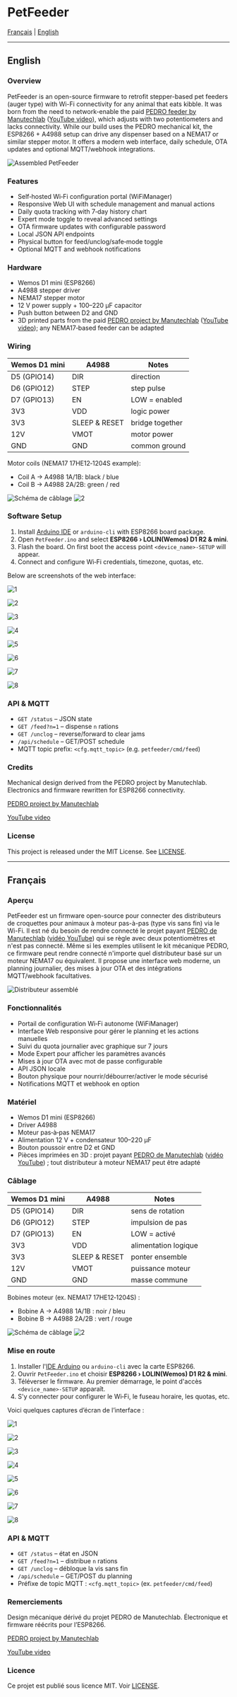 # PetFeeder

<a href="#français" target="_blank">Français</a> | <a href="#english" target="_blank">English</a>

---

## English

### Overview
PetFeeder is an open-source firmware to retrofit stepper-based pet feeders (auger type) with Wi-Fi connectivity for any animal that eats kibble.
It was born from the need to network-enable the paid <a href="https://ko-fi.com/s/698e04b7e3" target="_blank">PEDRO feeder by Manutechlab</a>
(<a href="https://www.youtube.com/watch?v=Uv0lsih8JRA" target="_blank">YouTube video</a>), which adjusts with two potentiometers and lacks connectivity.
While our build uses the PEDRO mechanical kit, the ESP8266 + A4988 setup can drive any dispenser based on a NEMA17 or similar stepper motor.
It offers a modern web interface, daily schedule, OTA updates and optional MQTT/webhook integrations.

![Assembled PetFeeder](docs/images/feeder.jpg)

### Features
- Self‑hosted Wi‑Fi configuration portal (WiFiManager)
- Responsive Web UI with schedule management and manual actions
- Daily quota tracking with 7‑day history chart
- Expert mode toggle to reveal advanced settings
- OTA firmware updates with configurable password
- Local JSON API endpoints
- Physical button for feed/unclog/safe‑mode toggle
- Optional MQTT and webhook notifications

### Hardware
- Wemos D1 mini (ESP8266)
- A4988 stepper driver
- NEMA17 stepper motor
- 12 V power supply + 100–220 µF capacitor
- Push button between D2 and GND
- 3D printed parts from the paid <a href="https://ko-fi.com/s/698e04b7e3" target="_blank">PEDRO project by Manutechlab</a>
  (<a href="https://www.youtube.com/watch?v=Uv0lsih8JRA" target="_blank">YouTube video</a>); any NEMA17‑based feeder can be adapted

### Wiring
| Wemos D1 mini | A4988 | Notes |
|---------------|-------|-------|
| D5 (GPIO14)   | DIR   | direction |
| D6 (GPIO12)   | STEP  | step pulse |
| D7 (GPIO13)   | EN    | LOW = enabled |
| 3V3           | VDD   | logic power |
| 3V3           | SLEEP & RESET | bridge together |
| 12V           | VMOT  | motor power |
| GND           | GND   | common ground |

Motor coils (NEMA17 17HE12‑1204S example):
- Coil A → A4988 1A/1B: black / blue
- Coil B → A4988 2A/2B: green / red

![Schéma de câblage](docs/images/wiring-1.jpg)
![2](docs/images/wiring-2.jpg)

### Software Setup
1. Install <a href="https://www.arduino.cc/en/software" target="_blank">Arduino IDE</a> or `arduino-cli` with ESP8266 board package.
2. Open `PetFeeder.ino` and select **ESP8266 › LOLIN(Wemos) D1 R2 & mini**.
3. Flash the board. On first boot the access point `<device_name>-SETUP` will appear.
4. Connect and configure Wi‑Fi credentials, timezone, quotas, etc.

Below are screenshots of the web interface:

![1](docs/images/web-ui_1.png)

![2](docs/images/web-ui_2.png)

![3](docs/images/web-ui_3.png)

![4](docs/images/web-ui_4.png)

![5](docs/images/web-ui_5.png)

![6](docs/images/web-ui_6.png)

![7](docs/images/web-ui_7.png)

![8](docs/images/web-ui_8.png)

### API & MQTT
- `GET /status` – JSON state
- `GET /feed?n=1` – dispense `n` rations
- `GET /unclog` – reverse/forward to clear jams
- `/api/schedule` – GET/POST schedule
- MQTT topic prefix: `<cfg.mqtt_topic>` (e.g. `petfeeder/cmd/feed`)

### Credits
Mechanical design derived from the PEDRO project by Manutechlab. Electronics and firmware rewritten for ESP8266 connectivity.

<a href="https://ko-fi.com/s/698e04b7e3" target="_blank">PEDRO project by Manutechlab</a>

<a href="https://www.youtube.com/watch?v=Uv0lsih8JRA" target="_blank">YouTube video</a>
  
### License
This project is released under the MIT License. See <a href="LICENSE" target="_blank">LICENSE</a>.

---

## Français

### Aperçu
PetFeeder est un firmware open-source pour connecter des distributeurs de croquettes pour animaux à moteur pas-à-pas (type vis sans fin) via le Wi-Fi.
Il est né du besoin de rendre connecté le projet payant <a href="https://ko-fi.com/s/698e04b7e3" target="_blank">PEDRO de Manutechlab</a>
(<a href="https://www.youtube.com/watch?v=Uv0lsih8JRA" target="_blank">vidéo YouTube</a>) qui se règle avec deux potentiomètres et n'est pas connecté.
Même si les exemples utilisent le kit mécanique PEDRO, ce firmware peut rendre connecté n'importe quel distributeur basé sur un moteur NEMA17 ou équivalent.
Il propose une interface web moderne, un planning journalier, des mises à jour OTA et des intégrations MQTT/webhook facultatives.

![Distributeur assemblé](docs/images/feeder.jpg)

### Fonctionnalités
- Portail de configuration Wi‑Fi autonome (WiFiManager)
- Interface Web responsive pour gérer le planning et les actions manuelles
- Suivi du quota journalier avec graphique sur 7 jours
- Mode Expert pour afficher les paramètres avancés
- Mises à jour OTA avec mot de passe configurable
- API JSON locale
- Bouton physique pour nourrir/débourrer/activer le mode sécurisé
- Notifications MQTT et webhook en option

### Matériel
- Wemos D1 mini (ESP8266)
- Driver A4988
- Moteur pas‑à‑pas NEMA17
- Alimentation 12 V + condensateur 100–220 µF
- Bouton poussoir entre D2 et GND
- Pièces imprimées en 3D : projet payant <a href="https://ko-fi.com/s/698e04b7e3" target="_blank">PEDRO de Manutechlab</a>
  (<a href="https://www.youtube.com/watch?v=Uv0lsih8JRA" target="_blank">vidéo YouTube</a>) ; tout distributeur à moteur NEMA17 peut être adapté

### Câblage
| Wemos D1 mini | A4988 | Notes |
|---------------|-------|-------|
| D5 (GPIO14)   | DIR   | sens de rotation |
| D6 (GPIO12)   | STEP  | impulsion de pas |
| D7 (GPIO13)   | EN    | LOW = activé |
| 3V3           | VDD   | alimentation logique |
| 3V3           | SLEEP & RESET | ponter ensemble |
| 12V           | VMOT  | puissance moteur |
| GND           | GND   | masse commune |

Bobines moteur (ex. NEMA17 17HE12‑1204S) :
- Bobine A → A4988 1A/1B : noir / bleu
- Bobine B → A4988 2A/2B : vert / rouge

![Schéma de câblage](docs/images/wiring-1.jpg)
![2](docs/images/wiring-2.jpg)

### Mise en route
1. Installer l'<a href="https://www.arduino.cc/en/software" target="_blank">IDE Arduino</a> ou `arduino-cli` avec la carte ESP8266.
2. Ouvrir `PetFeeder.ino` et choisir **ESP8266 › LOLIN(Wemos) D1 R2 & mini**.
3. Téléverser le firmware. Au premier démarrage, le point d'accès `<device_name>-SETUP` apparaît.
4. S'y connecter pour configurer le Wi‑Fi, le fuseau horaire, les quotas, etc.

Voici quelques captures d’écran de l’interface :

![1](docs/images/web-ui_1.png)

![2](docs/images/web-ui_2.png)

![3](docs/images/web-ui_3.png)

![4](docs/images/web-ui_4.png)

![5](docs/images/web-ui_5.png)

![6](docs/images/web-ui_6.png)

![7](docs/images/web-ui_7.png)

![8](docs/images/web-ui_8.png)

### API & MQTT
- `GET /status` – état en JSON
- `GET /feed?n=1` – distribue `n` rations
- `GET /unclog` – débloque la vis sans fin
- `/api/schedule` – GET/POST du planning
- Préfixe de topic MQTT : `<cfg.mqtt_topic>` (ex. `petfeeder/cmd/feed`)

### Remerciements
Design mécanique dérivé du projet PEDRO de Manutechlab. Électronique et firmware réécrits pour l’ESP8266.

<a href="https://ko-fi.com/s/698e04b7e3" target="_blank">PEDRO project by Manutechlab</a>

<a href="https://www.youtube.com/watch?v=Uv0lsih8JRA" target="_blank">YouTube video</a>
  
### Licence
Ce projet est publié sous licence MIT. Voir <a href="LICENSE" target="_blank">LICENSE</a>.

